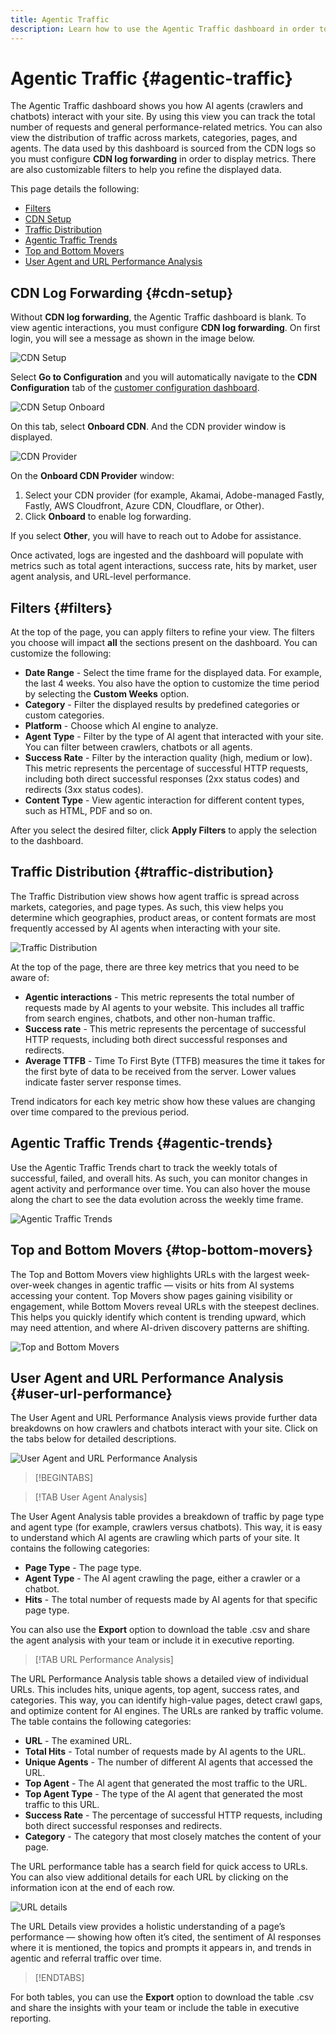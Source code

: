 ```yaml
---
title: Agentic Traffic
description: Learn how to use the Agentic Traffic dashboard in order to see how AI agents interact with your site..
---
```


# Agentic Traffic {#agentic-traffic}

The Agentic Traffic dashboard shows you how AI agents (crawlers and chatbots) interact with your site. By using this view you can track the total number of requests and general performance-related metrics. You can also view the distribution of traffic across markets, categories, pages, and agents. The data used by this dashboard is sourced from the CDN logs so you must configure **CDN log forwarding** in order to display metrics. There are also customizable filters to help you refine the displayed data.

This page details the following:

* [Filters](#filters)
* [CDN Setup](#cdn-setup)
* [Traffic Distribution](#traffic-distribution)
* [Agentic Traffic Trends](#agentic-trends)
* [Top and Bottom Movers](#top-bottom-movers)
* [User Agent and URL Performance Analysis](#user-url-performance)

## CDN Log Forwarding {#cdn-setup}

Without **CDN log forwarding**, the Agentic Traffic dashboard is blank. To view agentic interactions, you must configure **CDN log forwarding**.  On first login, you will see a message as shown in the image below.

![CDN Setup](/help/dashboards/assets/ag-log-forward1.png)

Select **Go to Configuration** and you will automatically navigate to the **CDN Configuration** tab of the [customer configuration dashboard](/help/dashboards/customer-configuration.md).

![CDN Setup Onboard](/help/dashboards/assets/ag-log-forward2.png)

On this tab, select **Onboard CDN**. And the CDN provider window is displayed.

![CDN Provider](/help/dashboards/assets/ag-log-forward3.png)

On the **Onboard CDN Provider** window:

1. Select your CDN provider (for example, Akamai, Adobe-managed Fastly, Fastly, AWS Cloudfront, Azure CDN, Cloudflare, or Other).
2. Click **Onboard** to enable log forwarding.

If you select **Other**, you will have to reach out to Adobe for assistance.

Once activated, logs are ingested and the dashboard will populate with metrics such as total agent interactions, success rate, hits by market, user agent analysis, and URL-level performance.

## Filters {#filters}

At the top of the page, you can apply filters to refine your view. The filters you choose will impact **all** the sections present on the dashboard. You can customize the following:

* **Date Range** - Select the time frame for the displayed data. For example, the last 4 weeks. You also have the option to customize the time period by selecting the **Custom Weeks** option.
* **Category** - Filter the displayed results by predefined categories or custom categories.
* **Platform** - Choose which AI engine to analyze.
* **Agent Type** - Filter by the type of AI agent that interacted with your site. You can filter between crawlers, chatbots or all agents.
* **Success Rate** - Filter by the interaction quality (high, medium or low). This metric represents the percentage of successful HTTP requests, including both direct successful responses (2xx status codes) and redirects (3xx status codes).
* **Content Type** - View agentic interaction for different content types, such as HTML, PDF and so on.

After you select the desired filter, click **Apply Filters** to apply the selection to the dashboard.

## Traffic Distribution {#traffic-distribution}

The Traffic Distribution view shows how agent traffic is spread across markets, categories, and page types. As such, this view helps you determine which geographies, product areas, or content formats are most frequently accessed by AI agents when interacting with your site.

![Traffic Distribution](/help/dashboards/assets/ag-main.png)

At the top of the page, there are three key metrics that you need to be aware of:

* **Agentic interactions** - This metric represents the total number of requests made by AI agents to your website. This includes all traffic from search engines, chatbots, and other non-human traffic.
* **Success rate** - This metric represents the percentage of successful HTTP requests, including both direct successful responses and redirects.
* **Average TTFB** - Time To First Byte (TTFB) measures the time it takes for the first byte of data to be received from the server. Lower values indicate faster server response times.

Trend indicators for each key metric show how these values are changing over time compared to the previous period.

## Agentic Traffic Trends {#agentic-trends}

Use the Agentic Traffic Trends chart to track the weekly totals of successful, failed, and overall hits. As such, you can monitor changes in agent activity and performance over time. You can also hover the mouse along the chart to see the data evolution across the weekly time frame.

![Agentic Traffic Trends](/help/dashboards/assets/ag-trends.png)

## Top and Bottom Movers {#top-bottom-movers}

The Top and Bottom Movers view highlights URLs with the largest week-over-week changes in agentic traffic — visits or hits from AI systems accessing your content. Top Movers show pages gaining visibility or engagement, while Bottom Movers reveal URLs with the steepest declines. This helps you quickly identify which content is trending upward, which may need attention, and where AI-driven discovery patterns are shifting.

![Top and Bottom Movers](/help/dashboards/assets/movers.png)

## User Agent and URL Performance Analysis {#user-url-performance}

The User Agent and URL Performance Analysis views provide further data breakdowns on how crawlers and chatbots interact with your site. Click on the tabs below for detailed descriptions.

![User Agent and URL Performance Analysis](/help/dashboards/assets/user-agent.png)

>[!BEGINTABS]

>[!TAB User Agent Analysis]

The User Agent Analysis table provides a breakdown of traffic by page type and agent type (for example, crawlers versus chatbots). This way, it is easy to understand which AI agents are crawling which parts of your site. It contains the following categories:

* **Page Type** - The page type.
* **Agent Type** - The AI agent crawling the page, either a crawler or a chatbot.
* **Hits** - The total number of requests made by AI agents for that specific page type.

You can also use the **Export** option to download the table .csv and share the agent analysis with your team or include it in executive reporting.

>[!TAB URL Performance Analysis]

The URL Performance Analysis table shows a detailed view of individual URLs. This includes hits, unique agents, top agent, success rates, and categories. This way, you can identify high-value pages, detect crawl gaps, and optimize content for AI engines. The URLs are ranked by traffic volume. The table contains the following categories:

* **URL** - The examined URL.
* **Total Hits** - Total number of requests made by AI agents to the URL.
* **Unique Agents** - The number of different AI agents that accessed the URL.
* **Top Agent** - The AI agent that generated the most traffic to the URL.
* **Top Agent Type** - The type of the AI agent that generated the most traffic to this URL.
* **Success Rate** - The percentage of successful HTTP requests, including both direct successful responses and redirects.
* **Category** - The category that most closely matches the content of your page.

The URL performance table has a search field for quick access to URLs. You can also view additional details for each URL by clicking on the information icon at the end of each row.

![URL details](/help/dashboards/assets/details.png)

The URL Details view provides a holistic understanding of a page’s performance — showing how often it’s cited, the sentiment of AI responses where it is mentioned, the topics and prompts it appears in, and trends in agentic and referral traffic over time.

>[!ENDTABS]

For both tables, you can use the **Export** option to download the table .csv and share the insights with your team or include the table in executive reporting.
